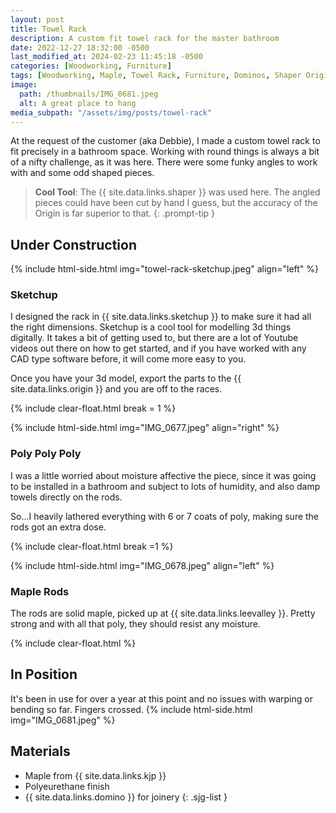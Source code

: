 ```yaml
---
layout: post
title: Towel Rack
description: A custom fit towel rack for the master bathroom
date: 2022-12-27 18:32:00 -0500
last_modified_at: 2024-02-23 11:45:18 -0500
categories: [Woodworking, Furniture]
tags: [Woodworking, Maple, Towel Rack, Furniture, Dominos, Shaper Origin]
image:
  path: /thumbnails/IMG_0681.jpeg
  alt: A great place to hang
media_subpath: "/assets/img/posts/towel-rack"
---
```

At the request of the customer (aka Debbie), I made a custom towel rack to fit precisely in a bathroom space. Working with round things is always a bit of a nifty challenge, as it was here. There were some funky angles to work with and some odd shaped pieces.

> **Cool Tool**: The {{ site.data.links.shaper }} was used here. The angled pieces could have been cut by hand I guess, but the accuracy of the Origin is far superior to that.
{: .prompt-tip }

## Under Construction

{% include html-side.html img="towel-rack-sketchup.jpeg" align="left" %}

### Sketchup

I designed the rack in {{ site.data.links.sketchup }} to make sure it had all the right dimensions. Sketchup is a cool tool for modelling 3d things digitally. It takes a bit of getting used to, but there are a lot of Youtube videos out there on how to get started, and if you have worked with any CAD type software before, it will come more easy to you.

Once you have your 3d model, export the parts to the {{ site.data.links.origin }} and you are off to the races.

{% include clear-float.html break = 1 %}

{% include html-side.html img="IMG_0677.jpeg" align="right" %}

### Poly Poly Poly

I was a little worried about moisture affective the piece, since it was going to be installed in a bathroom and subject to lots of humidity, and also damp towels directly on the rods.

So...I heavily lathered everything with 6 or 7 coats of poly, making sure the rods got an extra dose.

{% include clear-float.html break =1 %}

{% include html-side.html img="IMG_0678.jpeg" align="left" %}

### Maple Rods

The rods are solid maple, picked up at {{ site.data.links.leevalley }}. Pretty strong and with all that poly, they should resist any moisture.

{% include clear-float.html %}

## In Position

It's been in use for over a year at this point and no issues with warping or bending so far. Fingers crossed.
{% include html-side.html img="IMG_0681.jpeg" %}

## Materials

- Maple from {{ site.data.links.kjp }}
- Polyeurethane finish
- {{ site.data.links.domino }} for joinery
{: .sjg-list }
